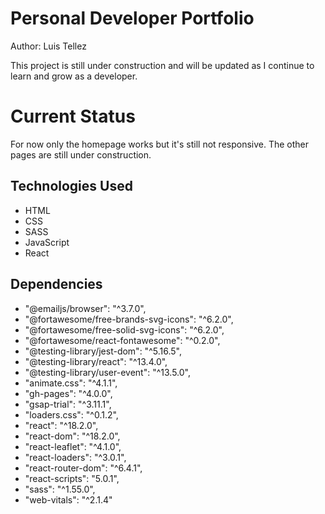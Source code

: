 # Personal Developer Portfolio

Author: Luis Tellez

This project is still under construction and will be updated as I continue to learn and grow as a developer.

# Current Status

For now only the homepage works but it's still not responsive. The other pages are still under construction.

## Technologies Used

- HTML
- CSS
- SASS
- JavaScript
- React

## Dependencies

- "@emailjs/browser": "^3.7.0",
- "@fortawesome/free-brands-svg-icons": "^6.2.0",
- "@fortawesome/free-solid-svg-icons": "^6.2.0",
- "@fortawesome/react-fontawesome": "^0.2.0",
- "@testing-library/jest-dom": "^5.16.5",
- "@testing-library/react": "^13.4.0",
- "@testing-library/user-event": "^13.5.0",
- "animate.css": "^4.1.1",
- "gh-pages": "^4.0.0",
- "gsap-trial": "^3.11.1",
- "loaders.css": "^0.1.2",
- "react": "^18.2.0",
- "react-dom": "^18.2.0",
- "react-leaflet": "^4.1.0",
- "react-loaders": "^3.0.1",
- "react-router-dom": "^6.4.1",
- "react-scripts": "5.0.1",
- "sass": "^1.55.0",
- "web-vitals": "^2.1.4"
